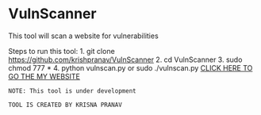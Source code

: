 # VulnScanner
This tool will scan a website for vulnerabilities 

Steps to run this tool:
    1. git clone https://github.com/krishpranav/VulnScanner
    2. cd VulnScanner
    3. sudo chmod 777 *
    4. python vulnscan.py    or   sudo ./vulnscan.py 
    <a href="https://krishpranav.github.io/">CLICK HERE TO GO THE MY WEBSITE</a>
    
 
    NOTE: This tool is under development
    
    TOOL IS CREATED BY KRISNA PRANAV 
